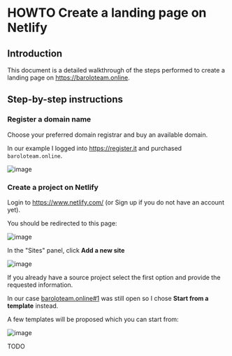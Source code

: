 # HOWTO Create a landing page on Netlify

## Introduction

This document is a detailed walkthrough of the steps performed to create a landing page on <https://baroloteam.online>.

## Step-by-step instructions

### Register a domain name

Choose your preferred domain registrar and buy an available domain.

In our example I logged into <https://register.it> and purchased `baroloteam.online`.

![image](https://github.com/B-AROL-O/ARNEIS/assets/75182/33bfb7f4-a414-4374-b22e-bf176a9bb3a2)

### Create a project on Netlify

Login to <https://www.netlify.com/> (or Sign up if you do not have an account yet).

You should be redirected to this page:

![image](https://github.com/B-AROL-O/ARNEIS/assets/75182/1a29390f-839c-4b07-8b76-e8741608acd3)

In the "Sites" panel, click **Add a new site**

![image](https://github.com/B-AROL-O/ARNEIS/assets/75182/0ee33ff0-4b5d-4fa4-9b15-2ed271034fec)

If you already have a source project select the first option and provide the requested information.

In our case [baroloteam.online#1](https://github.com/B-AROL-O/baroloteam.online/issues/1) was still open so I chose **Start from a template** instead.

A few templates will be proposed which you can start from:

![image](https://github.com/B-AROL-O/ARNEIS/assets/75182/231c0625-3ae8-4541-af1e-1933b98e4cfd)

TODO

<!-- EOF -->